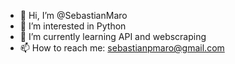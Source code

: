 - 👋 Hi, I’m @SebastianMaro
- 👀 I’m interested in Python
- 🌱 I’m currently learning API and webscraping
- 📫 How to reach me: sebastianpmaro@gmail.com

<!---
SebastianMaro/SebastianMaro is a ✨ special ✨ repository because its `README.md` (this file) appears on your GitHub profile.
You can click the Preview link to take a look at your changes.
--->
